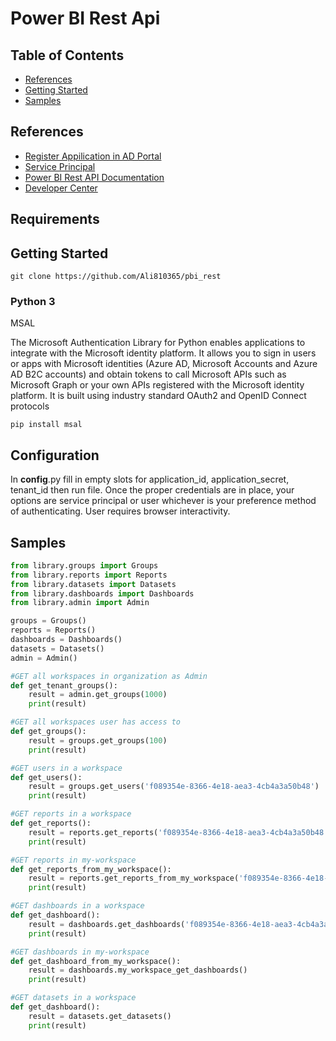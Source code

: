 # Power BI Rest Api

## Table of Contents

- [References](#References)
- [Getting Started](#getting-started)
- [Samples](#Samples)


## References

- [Register Appilication in AD Portal ](https://learn.microsoft.com/en-us/azure/active-directory/develop/quickstart-register-app)
- [Service Principal](https://learn.microsoft.com/en-us/power-bi/developer/embedded/embed-service-principal)
- [Power BI Rest API Documentation](https://docs.microsoft.com/en-us/rest/api/power-bi/)
- [Developer Center](https://powerbi.microsoft.com/en-us/developers/)

## Requirements


## Getting Started
```
git clone https://github.com/Ali810365/pbi_rest
```

### Python 3

MSAL

The Microsoft Authentication Library for Python enables applications to integrate with the Microsoft identity platform. It allows you to sign in users or apps with Microsoft identities (Azure AD, Microsoft Accounts and Azure AD B2C accounts) and obtain tokens to call Microsoft APIs such as Microsoft Graph or your own APIs registered with the Microsoft identity platform. It is built using industry standard OAuth2 and OpenID Connect protocols

```
pip install msal
```


## Configuration

In __config__.py fill in empty slots for application_id, application_secret, tenant_id then run file.
Once the proper credentials are in place, your options are service principal or user whichever is your preference method of authenticating.
User requires browser interactivity. 

## Samples

```Python
from library.groups import Groups
from library.reports import Reports
from library.datasets import Datasets
from library.dashboards import Dashboards
from library.admin import Admin

groups = Groups()
reports = Reports()
dashboards = Dashboards()
datasets = Datasets()
admin = Admin()

#GET all workspaces in organization as Admin
def get_tenant_groups():
    result = admin.get_groups(1000)
    print(result)

#GET all workspaces user has access to
def get_groups():
    result = groups.get_groups(100)
    print(result)

#GET users in a workspace
def get_users():
    result = groups.get_users('f089354e-8366-4e18-aea3-4cb4a3a50b48')
    print(result)

#GET reports in a workspace
def get_reports():
    result = reports.get_reports('f089354e-8366-4e18-aea3-4cb4a3a50b48')
    print(result)

#GET reports in my-workspace
def get_reports_from_my_workspace():
    result = reports.get_reports_from_my_workspace('f089354e-8366-4e18-aea3-4cb4a3a50b48')
    print(result)

#GET dashboards in a workspace
def get_dashboard():
    result = dashboards.get_dashboards('f089354e-8366-4e18-aea3-4cb4a3a50b48')
    print(result)

#GET dashboards in my-workspace
def get_dashboard_from_my_workspace():
    result = dashboards.my_workspace_get_dashboards()
    print(result)

#GET datasets in a workspace
def get_dashboard():
    result = datasets.get_datasets()
    print(result)
```